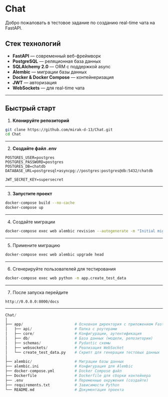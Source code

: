 # Chat

Добро пожаловать в тестовое задание по созданию real-time чата на FastAPI.

## Стек технологий

- **FastAPI** — современный веб-фреймворк
- **PostgreSQL** — реляционная база данных
- **SQLAlchemy 2.0** — ORM с поддержкой async
- **Alembic** — миграции базы данных
- **Docker & Docker Compose** — контейнеризация
- **JWT** — авторизация
- **WebSockets** — для real-time чата

---

## Быстрый старт

1. **Клонируйте репозиторий**

```bash
git clone https://github.com/mirak-d-13/Chat.git
cd Chat
```

---

2. **Создайте файл .env**

```env
POSTGRES_USER=postgres
POSTGRES_PASSWORD=postgres
POSTGRES_DB=chatdb
DATABASE_URL=postgresql+asyncpg://postgres:postgres@db:5432/chatdb

JWT_SECRET_KEY=supersecret
```

---

3.	**Запустите проект**
```bash
docker-compose build --no-cache
docker-compose up
```

---

4. Создайте миграции
```bash
docker-compose exec web alembic revision --autogenerate -m "Initial migration"
```

---

5. Примените миграцию
```bash
docker-compose exec web alembic upgrade head
```

---

6. Сгенерируйте пользователей для тестирования
```bash
docker-compose exec web python -m app.create_test_data
```
---

7. После запуска перейдите
```angular2html
http://0.0.0.0:8000/docs
```

---
```python
Chat/
│
├── app/                       # Основная директория с приложением FastAPI
│   ├── api/                   # Папка с роутерами
│   ├── core/                  # Конфигурации, аутентификация  
│   ├── db/                    # База данных (модели, репозитории)
│   ├── schemas/               # Pydantic схемы
│   ├── websockets/            # Реализация WebSocket
│   └── create_test_data.py    # Скрипт для генерации тестовых данных
│
├── alembic/                   # Миграции базы данных
├── alembic.ini                # Конфигурация для Alembic
├── docker-compose.yml         # Docker Compose файл
├── Dockerfile                 # Dockerfile для сборки контейнера
├── .env                       # Переменные окружения (создайте)
├── requirements.txt           # Зависимости Python
└── README.md                  # Документация проекта
```